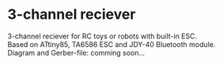 # 3-channel reciever
  3-channel reciever for RC toys or robots with built-in ESC.<br/>
  Based on ATtiny85, TA6586 ESC and JDY-40 Bluetooth module.<br/>
  Diagram and Gerber-file: comming soon...
